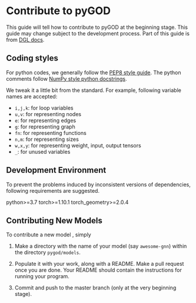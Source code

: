 Contribute to pyGOD
===================

This guide will tell how to contribute to pyGOD at the beginning stage. This guide may change subject to the development process. Part of this guide is  from [DGL docs](https://docs.dgl.ai/contribute.html).

Coding styles
-------------

For python codes, we generally follow the [PEP8 style guide](https://www.python.org/dev/peps/pep-0008). The python comments follow [NumPy style python docstrings](https://sphinxcontrib-napoleon.readthedocs.io/en/latest/example_numpy.html).

We tweak it a little bit from the standard. For example, following variable names are accepted:

* ``i,j,k``: for loop variables
* ``u,v``: for representing nodes
* ``e``: for representing edges
* ``g``: for representing graph
* ``fn``: for representing functions
* ``n,m``: for representing sizes
* ``w,x,y``: for representing weight, input, output tensors
* ``_``: for unused variables

Development Environment
-------------

To prevent the problems induced by inconsistent versions of dependencies, following requirements are suggested.

python>=3.7
torch>=1.10.1
torch_geometry>=2.0.4

Contributing New Models
-----------------------------------

To contribute a new model , simply

1. Make a directory with the name of your model (say ``awesome-gnn``) within the directory ``pygod/models``.
2. Populate it with your work, along with a README.  Make a pull request once you are done.  Your README should contain the instructions for running your program.

3. Commit and push to the master branch (only at the very beginning stage).
